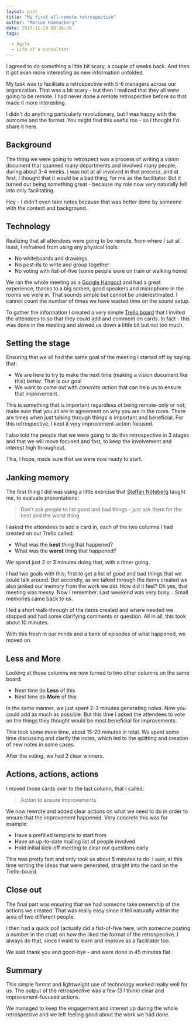```yaml
---
layout: post
title: "My first all-remote retrospective"
author: "Marcus Hammarberg"
date: 2017-11-29 00:36:39
tags:

  - Agile
  - Life of a consultant
---
```


I agreed to do something a little bit scary, a couple of weeks back. And then it got even more interesting as new information unfolded.

My task was to facilitate a retrospective with 5-6 managers across our organization. That was a bit scary - but then I realized that they all were going to be remote. I had never done a remote retrospective before so that made it more interesting.

I didn't do anything particularly revolutionary, but I was happy with the outcome and the format. You might find this useful too - so I thought I'd share it here.

<!-- excerpt-end -->

## Background

The thing we were going to retrospect was a process of writing a vision document that spanned many departments and involved many people, during about 3-4 weeks. I was not at all involved in that process, and at first, I thought that it would be a bad thing, for me as the facilitator. But it turned out being something great - because my role now very naturally fell into only facilitating.

Hey - I didn't even take notes because that was better done by someone with the context and background.

## Technology

Realizing that all attendees were going to be remote, from where I sat at least, I refrained from using any physical tools:

* No whiteboards and drawings
* No post-its to write and group together
* No voting with fist-of-five (some people were on train or walking home)

We ran the whole meeting as a [Google Hangout](https://hangouts.google.com/) and had a great experience, thanks to a big screen, good speakers and microphone in the rooms we were in. That sounds simple but cannot be underestimated. I cannot count the number of times we have wasted time on the sound setup.

To gather the information I created a very simple [Trello board](http://www.trello.com) that I invited the attendees to so that they could add and comment on cards. In fact - this was done in the meeting and slowed us down a little bit but not too much.

## Setting the stage

Ensuring that we all had the same goal of the meeting I started off by saying that:

* We are here to try to make the next time (making a vision document like this) *better*. That is our goal
* We want to come out with *concrete action* that can help us to ensure that improvement.

This is something that is important regardless of being remote-only or not; make sure that you all are in agreement on why you are in the room. There are times when just talking through things is important and beneficial. For this retrospective, I kept it very improvement-action focused.

I also told the people that we were going to do this retrospective in 3 stages and that we will move focused and fast, to keep the involvement and interest high throughout.

This, I hope, made sure that we were now ready to start.

## Janking memory

The first thing I did was using a little exercise that [Staffan Nöteberg](https://twitter.com/staffannoteberg) taught me, to evaluate presentations:

> Don't ask people to list good and bad things - just ask them for the best and the worst thing

I asked the attendees to add a card in, each of the two columns I had created on our Trello called:

* What was the **best** thing that happened?
* What was the **worst** thing that happened?

We spend just 2 or 3 minutes doing that, with a timer going.

I had two goals with this; first to get a list of good and bad things that we could talk around. But secondly, as we talked through the items created we also janked our memory from the work we did. How did it feel? Oh yes, that meeting was messy. Now I remember. Last weekend was very busy… Small memories came back to us.

I led a short walk-through of the items created and where needed we stopped and had some clarifying comments or question. All in all, this took about 10 minutes.

With this fresh in our minds and a bank of episodes of what happened, we moved on.

## Less and More

Looking at those columns we now turned to two other columns on the same board:

* Next time do **Less** of this
* Next time do **More** of this

In the same manner, we just spent 2-3 minutes generating notes. Now you could add as much as possible. But this time I asked the attendees to vote on the things they thought would be most beneficial for improvements.

This took some more time, about 15-20 minutes in total. We spent some time discussing and clarify the notes, which led to the splitting and creation of new notes in some cases.

After the voting, we had 2 clear winners.

## Actions, actions, actions

I moved those cards over to the last column, that I called:

> Action to ensure improvements

We now rewrote and added clear actions on what we need to do in order to ensure that the improvement happened. Very concrete this was for example:

* Have a prefilled template to start from
* Have an up-to-date mailing list of people involved
* Hold initial kick-off meeting to clear out questions early

This was pretty fast and only took us about 5 minutes to do. I was, at this time writing the ideas that were generated, straight into the card on the Trello-board.

## Close out

The final part was ensuring that we had someone take ownership of the actions we created. That was really easy since it fell naturally within the area of two different people.

I then had a quick poll (actually did a fist-of-five here, with someone posting a number in the chat) on how the liked the format of the retrospective. I always do that, since I want to learn and improve as a facilitator too.

We said thank you and good-bye - and were done in 45 minutes flat.

## Summary

This simple format and lightweight use of technology worked really well for us. The output of the retrospective was a few (3 I think) clear and improvement-focused actions.

We managed to keep the engagement and interest up during the whole retrospective and we left feeling good about the work we had done.